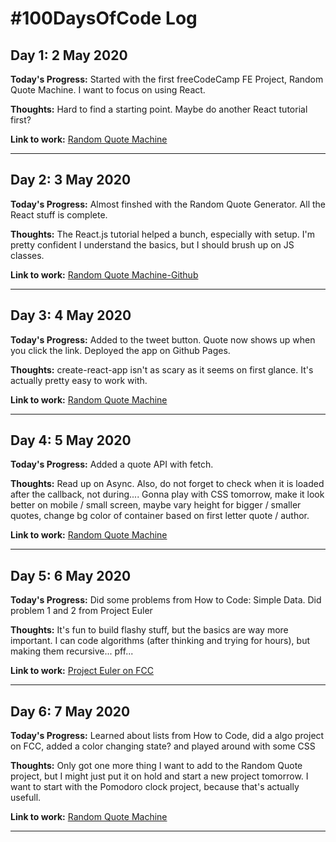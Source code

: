 # #100DaysOfCode Log

## Day 1: 2 May 2020

**Today's Progress:**  Started with the first freeCodeCamp FE Project, Random Quote Machine. I want to focus on using React. 

**Thoughts:** Hard to find a starting point. Maybe do another React tutorial first?

**Link to work:** [Random Quote Machine](https://www.freecodecamp.org/learn/front-end-libraries/front-end-libraries-projects/build-a-random-quote-machine)

---

## Day 2: 3 May 2020

**Today's Progress:** Almost finshed with the Random Quote Generator. All the React stuff is complete.

**Thoughts:** The React.js tutorial helped a bunch, especially with setup. I'm pretty confident I understand the basics, but I should brush up on JS classes.

**Link to work:** [Random Quote Machine-Github](https://github.com/wauwelwok/random-quote)

---

## Day 3: 4 May 2020

**Today's Progress:** Added to the tweet button. Quote now shows up when you click the link. Deployed the app on Github Pages. 

**Thoughts:** create-react-app isn't as scary as it seems on first glance. It's actually pretty easy to work with. 

**Link to work:** [Random Quote Machine](https://wauwelwok.github.io/random-quote/)

---

## Day 4: 5 May 2020

**Today's Progress:** Added a quote API with fetch. 

**Thoughts:** Read up on Async. Also, do not forget to check when it is loaded after the callback, not during.... Gonna play with CSS tomorrow, make it look better on mobile / small screen, maybe vary height for bigger / smaller quotes, change bg color of container based on first letter quote / author.

**Link to work:** [Random Quote Machine](https://wauwelwok.github.io/random-quote/)

---

## Day 5: 6 May 2020

**Today's Progress:** Did some problems from How to Code: Simple Data. Did problem 1 and 2 from Project Euler

**Thoughts:** It's fun to build flashy stuff, but the basics are way more important. I can code algorithms (after thinking and trying for hours), but making them recursive... pff...

**Link to work:** [Project Euler on FCC](https://www.freecodecamp.org/learn/coding-interview-prep/project-euler/problem-2-even-fibonacci-numbers)

---

## Day 6: 7 May 2020

**Today's Progress:** Learned about lists from How to Code, did a algo project on FCC, added a color changing state? and played around with some CSS

**Thoughts:** Only got one more thing I want to add to the Random Quote project, but I might just put it on hold and start a new project tomorrow. I want to start with the Pomodoro clock project, because that's actually usefull.

**Link to work:** [Random Quote Machine](https://wauwelwok.github.io/random-quote/)

---
